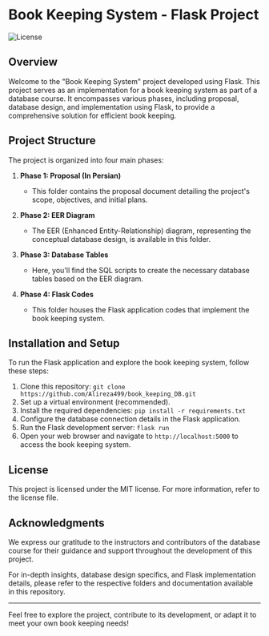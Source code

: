 # Book Keeping System - Flask Project

![License](https://img.shields.io/badge/License-[License]-brightgreen.svg)

## Overview

Welcome to the "Book Keeping System" project developed using Flask. This project serves as an implementation for a book keeping system as part of a database course. It encompasses various phases, including proposal, database design, and implementation using Flask, to provide a comprehensive solution for efficient book keeping.

## Project Structure

The project is organized into four main phases:

1. **Phase 1: Proposal (In Persian)**
   - This folder contains the proposal document detailing the project's scope, objectives, and initial plans. 

2. **Phase 2: EER Diagram**
   - The EER (Enhanced Entity-Relationship) diagram, representing the conceptual database design, is available in this folder. 

3. **Phase 3: Database Tables**
   - Here, you'll find the SQL scripts to create the necessary database tables based on the EER diagram. 

4. **Phase 4: Flask Codes**
   - This folder houses the Flask application codes that implement the book keeping system. 

## Installation and Setup

To run the Flask application and explore the book keeping system, follow these steps:

1. Clone this repository: `git clone https://github.com/Alireza499/book_keeping_DB.git`
2. Set up a virtual environment (recommended).
3. Install the required dependencies: `pip install -r requirements.txt`
4. Configure the database connection details in the Flask application.
5. Run the Flask development server: `flask run`
6. Open your web browser and navigate to `http://localhost:5000` to access the book keeping system.

## License

This project is licensed under the MIT license. For more information, refer to the license file.

## Acknowledgments

We express our gratitude to the instructors and contributors of the database course for their guidance and support throughout the development of this project.

For in-depth insights, database design specifics, and Flask implementation details, please refer to the respective folders and documentation available in this repository.

---

Feel free to explore the project, contribute to its development, or adapt it to meet your own book keeping needs!
